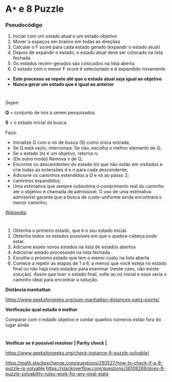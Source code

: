 # **A`*` e 8 Puzzle**

### **Pseudocódigo**

1. Iniciar com um estado atual e um estado objetivo
1. Mover o espaços em branco em todas as direções
1. Calcular o F score para cada estado gerado (expandir o estado atual)
1. Depois de expandir o estado, o estado atual deve ser colocado na lista fechada
1. Os estados recém-gerados são colocados na lista aberta
1. O estado com o menor F score é selecionado e é expandido novamente

- **Este processo se repete até que o estado atual seja igual ao objetivo**
- **Nunca gerar um estado que é igual ao anterior**

#

Sejam

**Q** = conjunto de nós a serem pesquisados

**S** = o estado inicial da busca

Faça:

- Inicialize Q com o nó de busca (S) como única entrada;
- Se Q está vazio, interrompa. Se não, escolha o melhor elemento de Q;
- Se o estado (n) é um objetivo, retorne n;
- (De outro modo) Remova n de Q;
- Encontre os descendentes do estado (n) que não estão em visitados e crie todas as extensões d
e n para cada descendente;
- Adicione os caminhos estendidos a Q e vá ao passo 2;
- caminhos expandidos;
- Uma estimativa que sempre subestima o comprimento real do caminho ate o objetivo é chamada de admissível. O uso de uma estimativa admissível garante que a busca de custo-uniforme ainda encontrará o menor caminho;

[Wikipedia](https://en.wikipedia.org/wiki/A*_search_algorithm#Pseudocode)

#

1. Obtenha o primeiro estado, que é o seu estado inicial.
1. Obtenha todos os estados possíveis em que o quebra-cabeça pode estar.
1. Adicione esses novos estados na lista de estados abertos
1. Adicionar estado processado na lista fechada
1. Escolha o próximo estado que tem o menor custo na lista aberta
1. Comece a repetir as etapas de 1 a 6, a menos que você esteja no estado final ou não haja mais estados para examinar (neste caso, não existe solução).
Assim que tiver o estado final, volte ao nó inicial e esse seria o caminho ideal para encontrar a solução.

**Distância manhattan**

https://www.geeksforgeeks.org/sum-manhattan-distances-pairs-points/

**Verificação qual estado é melhor**

Comparar com o estado objetivo e contar quantos números estão fora do lugar ainda

#
**Verificar se é possível resolver | Parity check |**

https://www.geeksforgeeks.org/check-instance-8-puzzle-solvable/

https://math.stackexchange.com/questions/293527/how-to-check-if-a-8-puzzle-is-solvable
https://stackoverflow.com/questions/36108269/does-8-puzzle-solvability-rules-work-for-any-goal-state